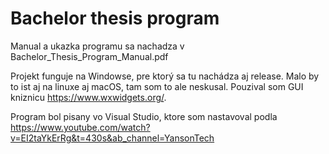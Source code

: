 # Bachelor thesis program
Manual a ukazka programu sa nachadza v Bachelor_Thesis_Program_Manual.pdf

Projekt funguje na Windowse, pre ktorý sa tu nachádza aj release. Malo by to ist aj na linuxe aj macOS, tam som to ale neskusal.
Pouzival som GUI kniznicu https://www.wxwidgets.org/.

Program bol pisany vo Visual Studio, ktore som nastavoval podla https://www.youtube.com/watch?v=EI2taYkErRg&t=430s&ab_channel=YansonTech
